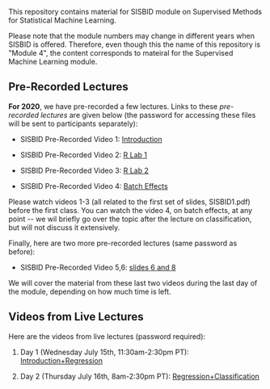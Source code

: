 This repository contains material for SISBID module on Supervised Methods for Statistical Machine Learning. 

Please note that the module numbers may change in different years when SISBID is offered. Therefore, even though this the name of this repository is "Module 4", the content corresponds to mateiral for the Supervised Machine Learning module. 

## Pre-Recorded Lectures

**For 2020**, we have pre-recorded a few lectures. Links to these *pre-recorded lectures* are given below (the password for accessing these files will be sent to participants separately):

- SISBID Pre-Recorded Video 1: [Introduction](https://washington.zoom.us/rec/share/2fduFoPc-0dIb43G7x_CarItRIP_X6a803UX-_IFxU9OBx3RGrp2LsOCtsbn2oYO?startTime=1594352701000)

- SISBID Pre-Recorded Video 2: [R Lab 1](https://washington.zoom.us/rec/share/-p1tbOnp-j9ObrfiskvZUJ4GB7Tveaa8hyVP8vIMzU6X2BWS5itHYHfVZagggBZi?startTime=1594513479000)

- SISBID Pre-Recorded Video 3: [R Lab 2](https://washington.zoom.us/rec/share/6fNkD5-s3G1LSa-V8UXYaKQOPLvlT6a81XBPq_VbnkzIQG6WhHD8CrMVuk4gzL5v?startTime=1594516472000)

- SISBID Pre-Recorded Video 4: [Batch Effects](https://washington.zoom.us/rec/share/-tMvP4nZ-DxLc4322BuGHb4DO5n4aaa81iNP_vFemR6XWMVVHC3izmAiKwjseZQ1?startTime=1594597919000)

Please watch videos 1-3 (all related to the first set of slides, SISBID1.pdf) before the first class. You can watch the video 4, on batch effects, at any point -- we wil briefly go over the topic after the lecture on classification, but will not discuss it extensively. 

Finally, here are two more pre-recorded lectures (same password as before): 

- SISBID Pre-Recorded Video 5,6: [slides 6 and 8](https://www.dropbox.com/sh/v5fyl8kks0nb1zv/AACGcFXHpHa8F_dPPKh9oUlUa?dl=0)

We will cover the material from these last two videos during the last day of the module, depending on how much time is left.

## Videos from Live Lectures

Here are the videos from live lectures (password required): 

1. Day 1 (Wednesday July 15th, 11:30am-2:30pm PT): [Introduction+Regression](https://washington.zoom.us/rec/share/5Nd0AaHg2TpLZ6eT2UXES6x-AKbdX6a81HMbqfYKmRmDMDIIdPWnlFSZcD7ZoTEw?startTime=1594836612000)

2. Day 2 (Thursday July 16th, 8am-2:30pm PT): [Regression+Classification](https://washington.zoom.us/rec/share/xu14EZfX3TNLa4nT-lDFAv46G777aaa82ndI-fUOmUk2qyLz6WEDvMSQubUPZQ-C?startTime=1594910697000)
